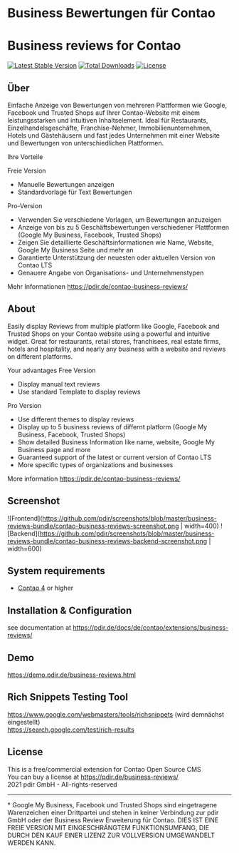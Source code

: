 Business Bewertungen für Contao
====================================================
Business reviews for Contao
==================================

[![Latest Stable Version](https://poser.pugx.org/pdir/business-reviews-bundle/v/stable)](https://packagist.org/packages/pdir/business-reviews-bundle)
[![Total Downloads](https://poser.pugx.org/pdir/business-reviews-bundle/downloads)](https://packagist.org/packages/pdir/business-reviews-bundle)
[![License](https://poser.pugx.org/pdir/business-reviews-bundle/license)](https://packagist.org/packages/pdir/business-reviews-bundle)

Über
----

Einfache Anzeige von Bewertungen von mehreren Plattformen wie Google, Facebook und
Trusted Shops auf Ihrer Contao-Website mit einem leistungsstarken und intuitiven Inhaltselement.
Ideal für Restaurants, Einzelhandelsgeschäfte, Franchise-Nehmer, Immobilienunternehmen, Hotels
und Gästehäusern und fast jedes Unternehmen mit einer Website und Bewertungen von unterschiedlichen
Plattformen.

Ihre Vorteile

Freie Version
* Manuelle Bewertungen anzeigen
* Standardvorlage für Text Bewertungen

Pro-Version
* Verwenden Sie verschiedene Vorlagen, um Bewertungen anzuzeigen
* Anzeige von bis zu 5 Geschäftsbewertungen verschiedener Plattformen (Google My Business, Facebook, Trusted Shops)
* Zeigen Sie detaillierte Geschäftsinformationen wie Name, Website, Google My Business Seite und mehr an
* Garantierte Unterstützung der neuesten oder aktuellen Version von Contao LTS
* Genauere Angabe von Organisations- und Unternehmenstypen

Mehr Informationen
https://pdir.de/contao-business-reviews/

About
-----

Easily display Reviews from multiple platform like Google, Facebook and
Trusted Shops on your Contao website using a powerful and intuitive widget.
Great for restaurants, retail stores, franchisees, real estate firms, hotels
and hospitality, and nearly any business with a website and reviews on different
platforms.


Your advantages
Free Version
* Display manual text reviews
* Use standard Template to display reviews

Pro Version
* Use different themes to display reviews
* Display up to 5 business reviews of differnt platform (Google My Business, Facebook, Trusted Shops)
* Show detailed Business Information like name, website, Google My Business page and more
* Guaranteed support of the latest or current version of Contao LTS
* More specific types of organizations and businesses

More information
https://pdir.de/contao-business-reviews/

Screenshot
-----------

![Frontend](https://github.com/pdir/screenshots/blob/master/business-reviews-bundle/contao-business-reviews-screenshot.png | width=400)
![Backend](https://github.com/pdir/screenshots/blob/master/business-reviews-bundle/contao-business-reviews-backend-screenshot.png | width=600)

System requirements
-------------------

* [Contao 4](https://github.com/contao/managed-edition) or higher

Installation & Configuration
----------------------------

see documentation at https://pdir.de/docs/de/contao/extensions/business-reviews/  

Demo
----

https://demo.pdir.de/business-reviews.html  


Rich Snippets Testing Tool
--------------------------
https://www.google.com/webmasters/tools/richsnippets (wird demnächst eingestellt)  
https://search.google.com/test/rich-results  

License
-------
This is a free/commercial extension for Contao Open Source CMS  
You can buy a license at https://pdir.de/business-reviews/  
2021 pdir GmbH - All-rights-reserved  

---
  
\* Google My Business, Facebook und Trusted Shops sind eingetragene Warenzeichen einer Drittpartei und stehen in keiner Verbindung zur pdir GmbH oder der Business Review Erweiterung für Contao.
DIES IST EINE FREIE VERSION MIT EINGESCHRÄNGTEM FUNKTIONSUMFANG, DIE DURCH DEN KAUF EINER LIZENZ ZUR VOLLVERSION UMGEWANDELT WERDEN KANN.
